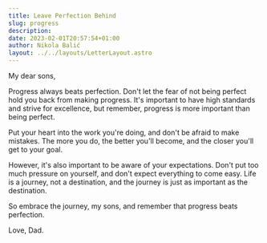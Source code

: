 ```yaml
---
title: Leave Perfection Behind
slug: progress
description:
date: 2023-02-01T20:57:54+01:00
author: Nikola Balić
layout: ../../layouts/LetterLayout.astro
---
```


My dear sons,

Progress always beats perfection. Don't let the fear of not being perfect hold you back from making progress. It's important to have high standards and strive for excellence, but remember, progress is more important than being perfect.

Put your heart into the work you're doing, and don't be afraid to make mistakes. The more you do, the better you'll become, and the closer you'll get to your goal.

However, it's also important to be aware of your expectations. Don't put too much pressure on yourself, and don't expect everything to come easy. Life is a journey, not a destination, and the journey is just as important as the destination.

So embrace the journey, my sons, and remember that progress beats perfection.

Love, Dad.
